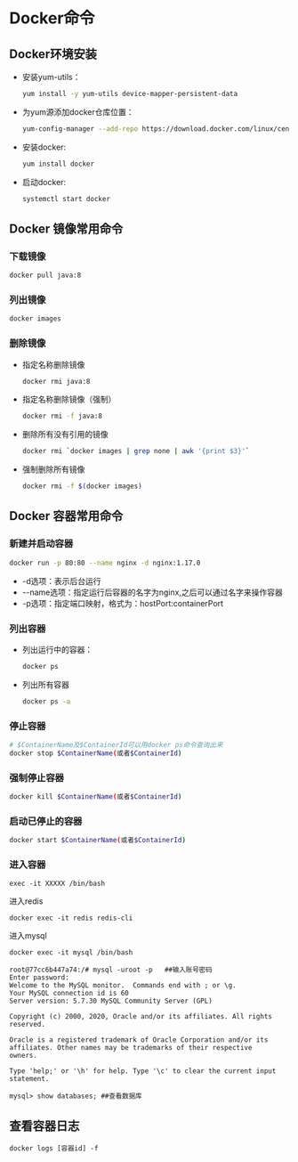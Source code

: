 # Docker命令

## Docker环境安装

- 安装yum-utils：

  ```bash
  yum install -y yum-utils device-mapper-persistent-data
  ```

- 为yum源添加docker仓库位置：

  ```bash
  yum-config-manager --add-repo https://download.docker.com/linux/centos/docker
  ```

- 安装docker:

  ```bash
  yum install docker
  ```

- 启动docker:

  ```bash
  systemctl start docker
  ```

## Docker 镜像常用命令

### 下载镜像

```bash
docker pull java:8
```

### 列出镜像

```bash
docker images
```

### 删除镜像

- 指定名称删除镜像

  ```bash
  docker rmi java:8
  ```

- 指定名称删除镜像（强制）

  ```bash
  docker rmi -f java:8
  ```

- 删除所有没有引用的镜像

  ```bash
  docker rmi `docker images | grep none | awk '{print $3}'`
  ```

- 强制删除所有镜像

  ```bash
  docker rmi -f $(docker images)
  ```

## Docker 容器常用命令

### 新建并启动容器

```bash
docker run -p 80:80 --name nginx -d nginx:1.17.0
```

- -d选项：表示后台运行
- --name选项：指定运行后容器的名字为nginx,之后可以通过名字来操作容器
- -p选项：指定端口映射，格式为：hostPort:containerPort

### 列出容器

- 列出运行中的容器：

  ```bash
  docker ps
  ```

- 列出所有容器

  ```bash
  docker ps -a
  ```


### 停止容器

```bash
# $ContainerName及$ContainerId可以用docker ps命令查询出来
docker stop $ContainerName(或者$ContainerId)
```

### 强制停止容器

```bash
docker kill $ContainerName(或者$ContainerId)
```

### 启动已停止的容器

```bash
docker start $ContainerName(或者$ContainerId)
```

### 进入容器

```shell
exec -it XXXXX /bin/bash
```

进入redis

```shell
docker exec -it redis redis-cli
```

进入mysql

```shell
docker exec -it mysql /bin/bash	

root@77cc6b447a74:/# mysql -uroot -p   ##输入账号密码
Enter password: 
Welcome to the MySQL monitor.  Commands end with ; or \g.
Your MySQL connection id is 60
Server version: 5.7.30 MySQL Community Server (GPL)

Copyright (c) 2000, 2020, Oracle and/or its affiliates. All rights reserved.

Oracle is a registered trademark of Oracle Corporation and/or its
affiliates. Other names may be trademarks of their respective
owners.

Type 'help;' or '\h' for help. Type '\c' to clear the current input statement.

mysql> show databases; ##查看数据库

```

## 查看容器日志

```shell
docker logs [容器id] -f
```

